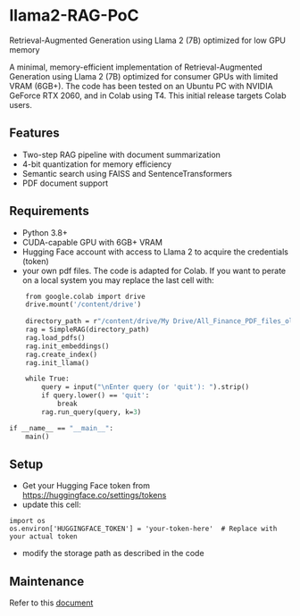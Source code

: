 # llama2-RAG-PoC
Retrieval-Augmented Generation using Llama 2 (7B) optimized for low GPU memory

A minimal, memory-efficient implementation of Retrieval-Augmented Generation using Llama 2 (7B) optimized for consumer GPUs with limited VRAM (6GB+).
The code has been tested on an Ubuntu PC with NVIDIA GeForce RTX 2060, and in Colab using T4.
This initial release targets Colab users.

## Features
- Two-step RAG pipeline with document summarization
- 4-bit quantization for memory efficiency
- Semantic search using FAISS and SentenceTransformers
- PDF document support


## Requirements
- Python 3.8+
- CUDA-capable GPU with 6GB+ VRAM
- Hugging Face account with access to Llama 2 to acquire the credentials (token)
- your own pdf files. The code is adapted for Colab. If you want to perate on a local system you may replace the last cell with:
  
```def main():
    from google.colab import drive
    drive.mount('/content/drive')
    
    directory_path = r"/content/drive/My Drive/All_Finance_PDF_files_old/"
    rag = SimpleRAG(directory_path)
    rag.load_pdfs()
    rag.init_embeddings()
    rag.create_index()
    rag.init_llama()

    while True:
        query = input("\nEnter query (or 'quit'): ").strip()
        if query.lower() == 'quit':
            break
        rag.run_query(query, k=3)

if __name__ == "__main__":
    main() 
```

## Setup

- Get your Hugging Face token from https://huggingface.co/settings/tokens
- update this cell:
  
```
import os
os.environ['HUGGINGFACE_TOKEN'] = 'your-token-here'  # Replace with your actual token
```

- modify the storage path as described in the code 

## Maintenance

Refer to this [document](https://docs.google.com/document/d/1pswnEtkYJGR1wkOdShzRw3Sqit-no3POa_v2abXk7uU/edit?usp=sharing)



